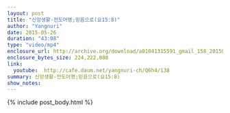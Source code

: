 ```yaml
---
layout: post
title: "신앙생활-전도어명;믿음으로(요15:8)"
author: "Yangnuri"
date: 2015-05-26
duration: "43:08"
type: "video/mp4"
enclosure_url: http://archive.org/download/a01041315591_gmail_158_201505/%EC%8B%A0%EC%95%99%EC%83%9D%ED%99%9C-%EC%A0%84%EB%8F%84%EC%96%B4%EB%AA%85;%EB%AF%BF%EC%9D%8C%EC%9C%BC%EB%A1%9C(%EC%9A%9415;8).mp4
enclosure_bytes_size: 224,222,808 
link:
  youtube:  http://cafe.daum.net/yangnuri-ch/Q6h4/138
summary: 신앙생활-전도어명;믿음으로(요15:8)
show_notes:
---
```


{% include post_body.html %}

